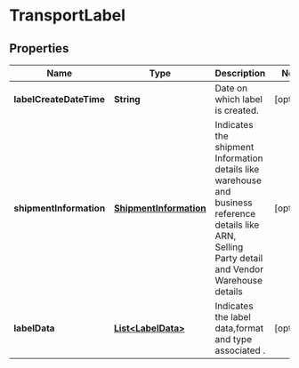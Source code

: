 
# TransportLabel

## Properties
Name | Type | Description | Notes
------------ | ------------- | ------------- | -------------
**labelCreateDateTime** | **String** | Date on which label is created. |  [optional]
**shipmentInformation** | [**ShipmentInformation**](ShipmentInformation.md) | Indicates the shipment Information details like warehouse and business reference details like ARN, Selling Party detail and Vendor Warehouse details |  [optional]
**labelData** | [**List&lt;LabelData&gt;**](LabelData.md) | Indicates the label data,format and type associated . |  [optional]



